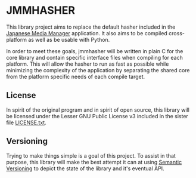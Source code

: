 # JMMHASHER

This library project aims to replace the default hasher included in the
[Japanese Media Manager][1] application. It also aims to be compiled cross-
platform as well as be usable with Python.

In order to meet these goals, jmmhasher will be written in plain C for the core
library and contain specific interface files when compiling for each platform.
This will allow the hasher to run as fast as possible while minimizing the
complexity of the application by separating the shared core from the platform
specific needs of each compile target.

## License

In spirit of the original program and in spirit of open source, this library
will be licensed under the Lesser GNU Public License v3 included in the sister
file [LICENSE.txt][2].

## Versioning

Trying to make things simple is a goal of this project. To assist in that
purpose, this library will make the best attempt it can at using
[Semantic Versioning][3] to depict the state of the library and it's eventual
API.

  [1]: http://code.google.com/p/jmm "Japanese Media Manager"
  [2]: LICENSE.txt "GPLv3 and LGPLv3 license"
  [3]: http://semver.org/ "Semantic Versoning"
